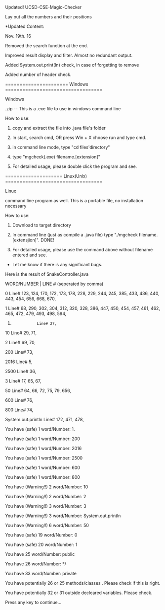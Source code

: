 Updated! UCSD-CSE-Magic-Checker

Lay out all the numbers and their positions

*Updated Content:

Nov. 19th. 16

Removed the search function at the end.

Improved result display and filter. Almost no redundant output.

Added System.out.print(ln) check, in case of forgetting to remove

Added number of header check.

====================== Windows ==================================

Windows

.zip -- This is a .exe file to use in windows command line

How to use:

1. copy and extract the file into .java file's folder

2. In start, search cmd, OR press Win + X choose run and type cmd.

3. in command line mode, type "cd files'directory"

4. type "mgcheck(.exe) filename.[extension]"

5. For detailed usage, please double click the program and see.

==================== Linux(Unix) ==================================
  
Linux

command line program as well. This is a portable file, no installation necessary

How to use:

1. Download to target directory

2. In command line (just as compile a .java file) type "./mgcheck filename.[extensjion]". DONE!

3. For detailed usage, please use the command above without filename entered and see.

* Let me know if there is any significant bugs.


Here is the result of SnakeController.java

WORD/NUMBER    |  LINE # (seperated by comma)

0                 Line# 123, 124, 170, 172, 173, 178, 228, 229, 244, 245, 385, 433, 436, 440, 443, 454, 656, 668, 670,

1                 Line# 68, 290, 302, 304, 312, 320, 328, 386, 447, 450, 454, 457, 461, 462, 465, 472, 479, 493, 498, 594,

1.                Line# 27,

10                Line# 29, 71,

2                 Line# 69, 70,

200               Line# 73,

2016              Line# 5,

2500              Line# 36,

3                 Line# 17, 65, 67,

50                Line# 64, 66, 72, 75, 79, 656,

600               Line# 76,

800               Line# 74,

System.out.println                Line# 172, 471, 478,

You have (safe) 1         word/Number: 1.

You have (safe) 1         word/Number: 200

You have (safe) 1         word/Number: 2016

You have (safe) 1         word/Number: 2500

You have (safe) 1         word/Number: 600

You have (safe) 1         word/Number: 800

You have (Warning!!) 2    word/Number: 10

You have (Warning!!) 2    word/Number: 2

You have (Warning!!) 3    word/Number: 3

You have (Warning!!) 3    word/Number: System.out.println

You have (Warning!!) 6    word/Number: 50

You have (safe) 19        word/Number: 0

You have (safe) 20        word/Number: 1

You have 25       word/Number: public

You have 26       word/Number: */

You have 33       word/Number: private

You have potentially 26 or 25 methods/classes . Please check if this is right.

You have potentially 32 or 31 outside decleared variables. Please check.

Press any key to continue...
